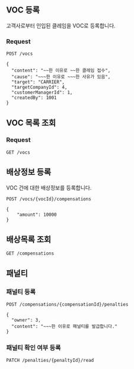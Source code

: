 ## VOC 등록
고객사로부터 인입된 클레임을 VOC로 등록합니다.
### Request
```text
POST /vocs

{
  "content": "~~한 이유로 ~~한 클레임 접수",
  "cause": "~~~한 이유로 ~~~한 사유가 있음",
  "target": "CARRIER",
  "targetCompanyId": 4,
  "customerManagerId": 1,
  "createdBy": 1001
}
```

## VOC 목록 조회
### Request
```text
GET /vocs
```

## 배상정보 등록
VOC 건에 대한 배상정보를 등록합니다.
```text
POST /vocs/{vocId}/compensations

{
    "amount": 10000
}
```

## 배상목록 조회
```text
GET /compensations
```

## 패널티
### 패널티 등록
```text
POST /compensations/{compensationId}/penalties

{
  "owner": 3,
  "content": "~~~한 이유로 패널티를 발급합니다."
}
```

### 패널티 확인 여부 등록
```text
PATCH /penalties/{penaltyId}/read
```
